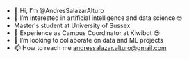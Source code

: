 - 👋 Hi, I’m @AndresSalazarAlturo
- 👀 I’m interested in artificial intelligence and data science 🤓
- Master's student at University of Sussex
- 🌱 Experience as Campus Coordinator at Kiwibot 😎
- 💞️ I’m looking to collaborate on data and ML projects
- 📫 How to reach me andressalazar.alturo@gmail.com

<!---
AndresSalazarAlturo/AndresSalazarAlturo is a ✨ special ✨ repository because its `README.md` (this file) appears on your GitHub profile.
You can click the Preview link to take a look at your changes.
--->
